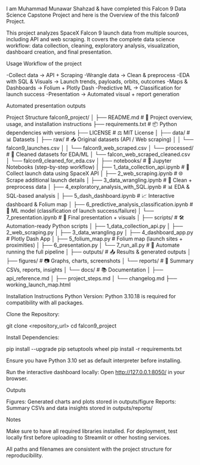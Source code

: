 I am Muhammad Munawar Shahzad & have completed this Falcon 9 Data Science Capstone Project and here is the  Overview of the this falcon9 Project. 

This project analyzes SpaceX Falcon 9 launch data from multiple sources, including API and web scraping. It covers the complete data science workflow: data collection, cleaning, exploratory analysis, visualization, dashboard creation, and final presentation.

Usage Workflow of the project

-Collect data → API + Scraping
-Wrangle data → Clean & preprocess
-EDA with SQL & Visuals → Launch trends, payloads, orbits, outcomes
-Maps & Dashboards → Folium + Plotly Dash
-Predictive ML → Classification for launch success
-Presentation → Automated visual + report generation

Automated presentation outputs

Project Structure
falcon9_project/
│
├── README.md        # 📄 Project overview, usage, and installation instructions
├── requirements.txt # 📦 Python dependencies with versions
├── LICENSE          # ⚖️ MIT License
│
├── data/                                  # 📊 Datasets
│   ├── raw/                               # 📥 Original datasets (API / Web scraping)
│   │   └── falcon9_launches.csv
│   │   └── falcon9_web_scraped.csv
│   └── processed/                           # 🧹 Cleaned datasets for EDA/ML
│       └── falcon_web_scraped_cleaned.csv
│       └── falcon9_cleaned_for_eda.csv
│
├── notebooks/                      # 📓 Jupyter Notebooks (step-by-step workflow)
│   ├── 1_data_collection_api.ipynb        # 📡 Collect launch data using SpaceX API
│   ├── 2_web_scraping.ipynb               # 🌐 Scrape additional launch details
│   ├── 3_data_wrangling.ipynb             # 🧽 Clean + preprocess data
│   ├── 4_exploratory_analysis_with_SQL.ipynb # 📊 EDA & SQL-based analysis
│   ├── 5_dash_dashboard.ipynb              # 📈 Interactive dashboard & Folium map
│   ├── 6_predictive_analysis_classification.ipynb # 🤖 ML model (classification of launch success/failure)
│   └── 7_presentation.ipynb                # 🎤 Final presentation + visuals
│
├── scripts/                                # 🛠 Automation-ready Python scripts
│   ├── 1_data_collection_api.py
│   ├── 2_web_scraping.py
│   ├── 3_data_wrangling.py
│   ├── 4_dashboard_app.py              # Plotly Dash App
│   ├── 5_folium_map.py                 # Folium map (launch sites + proximities)
│   ├── 6_presentation.py
│   └── 7_run_all.py                    # 🔁 Automate running the full pipeline
│
├── outputs/                            # 📤 Results & generated outputs
│   ├── figures/                        # 📷 Graphs, charts, screenshots
│   └── reports/                        # 📑 Summary CSVs, reports, insights
│
└── docs/                               # 📚 Documentation
│    ├── api_reference.md
│    ├── project_steps.md
│    └── changelog.md
├──  working_launch_map.html

Installation Instructions
Python Version: Python 3.10.18 is required for compatibility with all packages.

Clone the Repository:

git clone <repository_url>
cd falcon9_project

Install Dependencies:

pip install --upgrade pip setuptools wheel
pip install -r requirements.txt

Ensure you have Python 3.10 set as default interpreter before installing.

Run the interactive dashboard locally:
Open http://127.0.0.1:8050/ in your browser.


Outputs

Figures: Generated charts and plots stored in outputs/figure
Reports: Summary CSVs and data insights stored in outputs/reports/

Notes

Make sure to have all required libraries installed.
For deployment, test locally first before uploading to Streamlit or other hosting services.

All paths and filenames are consistent with the project structure for reproducibility.